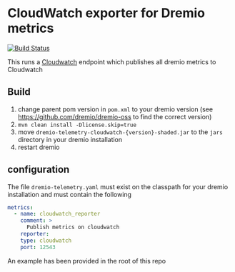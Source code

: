 # CloudWatch exporter for Dremio metrics
[![Build Status](https://travis-ci.org/rymurr/dremio-cloudwatch-exporter.svg?branch=master)](https://travis-ci.org/rymurr/dremio-cloudwatch-exporter)

This runs a [Cloudwatch](https://aws.amazon.com/cloudwatch/) endpoint which publishes all dremio metrics to Cloudwatch

## Build

1. change parent pom version in `pom.xml` to your dremio version (see https://github.com/dremio/dremio-oss to find the correct version)
1. `mvn clean install -Dlicense.skip=true`
1. move `dremio-telemetry-cloudwatch-{version}-shaded.jar` to the `jars` directory in your dremio installation
1. restart dremio

## configuration

The file `dremio-telemetry.yaml` must exist on the classpath for your dremio installation and must contain the following

```yaml
metrics:
  - name: cloudwatch_reporter
    comment: >
      Publish metrics on cloudwatch
    reporter:
    type: cloudwatch
    port: 12543
```

An example has been provided in the root of this repo
